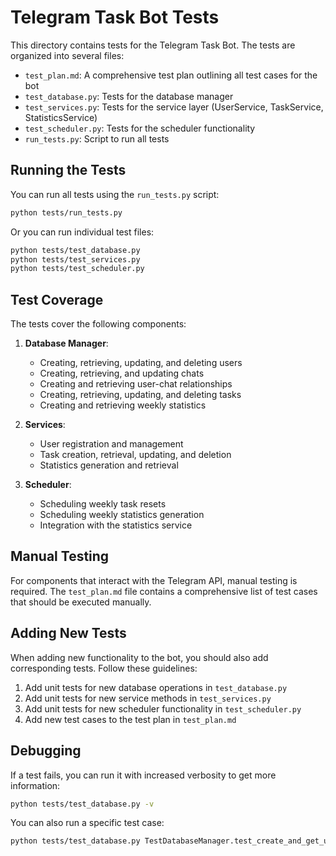 # Telegram Task Bot Tests

This directory contains tests for the Telegram Task Bot. The tests are organized into several files:

- `test_plan.md`: A comprehensive test plan outlining all test cases for the bot
- `test_database.py`: Tests for the database manager
- `test_services.py`: Tests for the service layer (UserService, TaskService, StatisticsService)
- `test_scheduler.py`: Tests for the scheduler functionality
- `run_tests.py`: Script to run all tests

## Running the Tests

You can run all tests using the `run_tests.py` script:

```bash
python tests/run_tests.py
```

Or you can run individual test files:

```bash
python tests/test_database.py
python tests/test_services.py
python tests/test_scheduler.py
```

## Test Coverage

The tests cover the following components:

1. **Database Manager**:
   - Creating, retrieving, updating, and deleting users
   - Creating, retrieving, and updating chats
   - Creating and retrieving user-chat relationships
   - Creating, retrieving, updating, and deleting tasks
   - Creating and retrieving weekly statistics

2. **Services**:
   - User registration and management
   - Task creation, retrieval, updating, and deletion
   - Statistics generation and retrieval

3. **Scheduler**:
   - Scheduling weekly task resets
   - Scheduling weekly statistics generation
   - Integration with the statistics service

## Manual Testing

For components that interact with the Telegram API, manual testing is required. The `test_plan.md` file contains a comprehensive list of test cases that should be executed manually.

## Adding New Tests

When adding new functionality to the bot, you should also add corresponding tests. Follow these guidelines:

1. Add unit tests for new database operations in `test_database.py`
2. Add unit tests for new service methods in `test_services.py`
3. Add unit tests for new scheduler functionality in `test_scheduler.py`
4. Add new test cases to the test plan in `test_plan.md`

## Debugging

If a test fails, you can run it with increased verbosity to get more information:

```bash
python tests/test_database.py -v
```

You can also run a specific test case:

```bash
python tests/test_database.py TestDatabaseManager.test_create_and_get_user